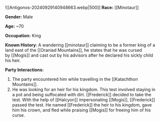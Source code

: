 
![[Antigonos-20240929140948663.webp|500]]
**Race:** [[Minotaur]]

**Gender:** Male

**Age:** ~70

**Occupation:** King

**Known History**: A wandering [[minotaur]] claiming to be a former king of a land east of the [[Oraniad Mountains]], he states that he was cursed by [[Mogis]] and cast out by his advisors after he declared his sickly child his heir.

**Party Interactions:**
1. The party encountered him while travelling in the [[Katachthon Mountains]].
2. He was looking for an heir for his kingdom. This test involved staying in a pot and being suffocated with dirt. [[Frederick]] decided to take the test. With the help of [[Halcyon]] impersonating [[Mogis]], [[Frederick]] passed the test. He named [[Frederick]] the heir to his kingdom, gave him his crown, and fled while praising [[Mogis]] for freeing him of his curse. 